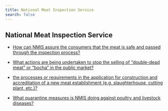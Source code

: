 ```yaml
---
title: National Meat Inspection Service
search: false
---
```


## National Meat Inspection Service


 - [How can NMIS assure the consumers that the meat is safe and passed through the inspection process?](/fy-2022-plan-and-budget/national-meat-inspection-service/how-can-nmis-assure-the-consumers-that-the-meat-is-safe-and-passed-through-the-inspection-process)
    
 - [What actions are being undertaken to stop the selling of “double-dead meat” or “bocha” in the public market?](/fy-2022-plan-and-budget/national-meat-inspection-service/what-actions-are-being-undertaken-to-stop-the-selling-of-"double-dead-meat"-or-"bocha"-in-the-public)
    
 - [the processes or requirements in the application for construction and accreditation of a new meat establishment (e.g. slaughterhouse, cutting plant, etc.)?](/fy-2022-plan-and-budget/national-meat-inspection-service/the-processes-or-requirements-in-the-application-for-construction-and-accreditation-of-a-new-meat-es)
    
 - [What quarantine measures is NMIS doing against poultry and livestock diseases?](/fy-2022-plan-and-budget/national-meat-inspection-service/what-quarantine-measures-is-nmis-doing-against-poultry-and-livestock-diseases)
    
